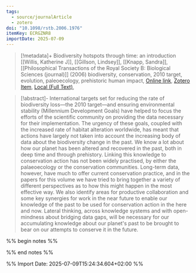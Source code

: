 ```yaml
---
tags:
  - source/journalArticle
  - zotero
doi: "10.1098/rstb.2006.1976"
itemKey: ECRGZNR8
importDate: 2025-07-09
---
```

>[!metadata]+
> Biodiversity hotspots through time: an introduction
> [[Willis, Katherine J]], [[Gillson, Lindsey]], [[Knapp, Sandra]], 
> [[Philosophical Transactions of the Royal Society B: Biological Sciences (journal)]] (2006)
> biodiversity, conservation, 2010 target, evolution, paleoecology, prehistoric human impact, 
> [Online link](https://royalsocietypublishing.org/doi/10.1098/rstb.2006.1976), [Zotero Item](zotero://select/library/items/ECRGZNR8), [Local (Full Text)](file://C:/Users/aburg/Documents/references/zotero/storage/682KW9WH/Willis2006_Biodiversityhotspots.pdf), 

>[!abstract]-
>International targets set for reducing the rate of biodiversity loss—the 2010 target—and ensuring environmental stability (Millennium Development Goals) have helped to focus the efforts of the scientific community on providing the data necessary for their implementation. The urgency of these goals, coupled with the increased rate of habitat alteration worldwide, has meant that actions have largely not taken into account the increasing body of data about the biodiversity change in the past. We know a lot about how our planet has been altered and recovered in the past, both in deep time and through prehistory. Linking this knowledge to conservation action has not been widely practised, by either the palaeoecology or the conservation communities. Long-term data, however, have much to offer current conservation practice, and in the papers for this volume we have tried to bring together a variety of different perspectives as to how this might happen in the most effective way. We also identify areas for productive collaboration and some key synergies for work in the near future to enable our knowledge of the past to be used for conservation action in the here and now. Lateral thinking, across knowledge systems and with open-mindness about bridging data gaps, will be necessary for our accumulating knowledge about our planet's past to be brought to bear on our attempts to conserve it in the future.

%% begin notes %%

%% end notes %%

%% Import Date: 2025-07-09T15:24:34.604+02:00 %%
